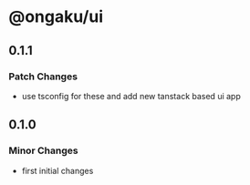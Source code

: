 # @ongaku/ui

## 0.1.1

### Patch Changes

- use tsconfig for these and add new tanstack based ui app

## 0.1.0

### Minor Changes

- first initial changes
